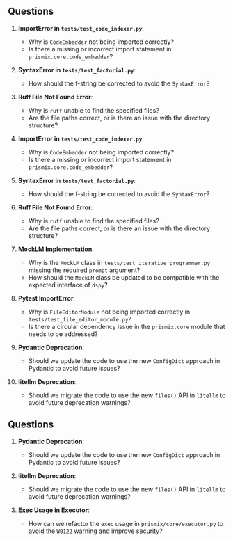 ## Questions

1. **ImportError in `tests/test_code_indexer.py`**:
   - Why is `CodeEmbedder` not being imported correctly?
   - Is there a missing or incorrect import statement in `prismix.core.code_embedder`?

2. **SyntaxError in `tests/test_factorial.py`**:
   - How should the f-string be corrected to avoid the `SyntaxError`?

3. **Ruff File Not Found Error**:
   - Why is `ruff` unable to find the specified files?
   - Are the file paths correct, or is there an issue with the directory structure?

1. **ImportError in `tests/test_code_indexer.py`**:
   - Why is `CodeEmbedder` not being imported correctly?
   - Is there a missing or incorrect import statement in `prismix.core.code_embedder`?

2. **SyntaxError in `tests/test_factorial.py`**:
   - How should the f-string be corrected to avoid the `SyntaxError`?

3. **Ruff File Not Found Error**:
   - Why is `ruff` unable to find the specified files?
   - Are the file paths correct, or is there an issue with the directory structure?

1. **MockLM Implementation**:
   - Why is the `MockLM` class in `tests/test_iterative_programmer.py` missing the required `prompt` argument?
   - How should the `MockLM` class be updated to be compatible with the expected interface of `dspy`?




2. **Pytest ImportError**:
   - Why is `FileEditorModule` not being imported correctly in `tests/test_file_editor_module.py`?
   - Is there a circular dependency issue in the `prismix.core` module that needs to be addressed?

3. **Pydantic Deprecation**:
   - Should we update the code to use the new `ConfigDict` approach in Pydantic to avoid future issues?

4. **litellm Deprecation**:
   - Should we migrate the code to use the new `files()` API in `litellm` to avoid future deprecation warnings?
## Questions

1. **Pydantic Deprecation**:
   - Should we update the code to use the new `ConfigDict` approach in Pydantic to avoid future issues?

2. **litellm Deprecation**:
   - Should we migrate the code to use the new `files()` API in `litellm` to avoid future deprecation warnings?

3. **Exec Usage in Executor**:
   - How can we refactor the `exec` usage in `prismix/core/executor.py` to avoid the `W0122` warning and improve security?
